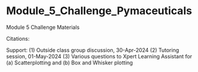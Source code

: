 # Module_5_Challenge_Pymaceuticals
Module 5 Challenge Materials

Citations:







Support:
(1) Outside class group discussion, 30-Apr-2024
(2) Tutoring session, 01-May-2024
(3) Various questions to Xpert Learning Assistant for (a) Scatterplotting and (b) Box and Whisker plotting

